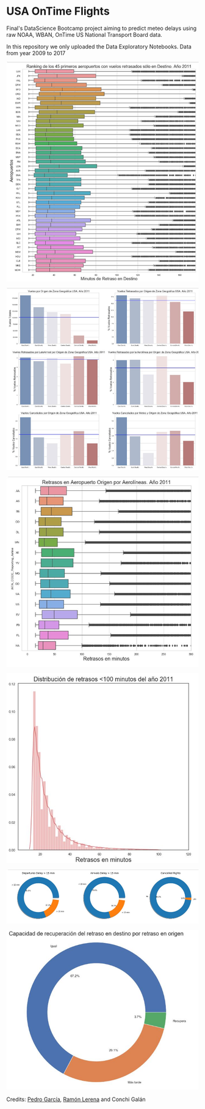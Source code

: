 # USA OnTime Flights

Final's DataScience Bootcamp project aiming to predict meteo delays using raw NOAA, WBAN, OnTime US National Transport Board data. 

In this repository we only uploaded the Data Exploratory Notebooks. Data from year 2009 to 2017

![Alt text](images/aiair10.JPG?raw=true "App")

![Alt text](images/aiair6.JPG?raw=true "App")

![Alt text](images/aiair1.JPG?raw=true "App")

![Alt text](images/aiair9.JPG?raw=true "App")

![Alt text](images/aiair7.JPG?raw=true "App")

![Alt text](images/aiair8.JPG?raw=true "App")


Credits: [Pedro García](https://www.linkedin.com/in/pedrogarciafernandez/), [Ramón Lerena](https://www.linkedin.com/in/ramon-lerena/) and Conchi Galán

